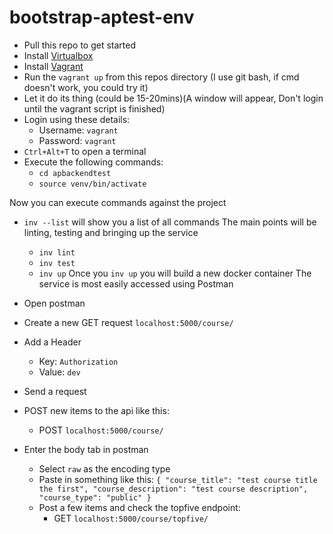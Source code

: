 # bootstrap-aptest-env
- Pull this repo to get started
- Install [Virtualbox](https://www.virtualbox.org/wiki/Downloads)
- Install [Vagrant](https://www.vagrantup.com/downloads.html)
- Run the `vagrant up` from this repos directory (I use git bash, if cmd doesn't work, you could try it)
- Let it do its thing (could be 15-20mins)(A window will appear, Don't login until the vagrant script is finished)
- Login using these details: 
	- Username: `vagrant`
	- Password: `vagrant`
- `Ctrl+Alt+T` to open a terminal
- Execute the following commands:
  - `cd apbackendtest`
  - `source venv/bin/activate`
  
Now you can execute commands against the project
- `inv --list` will show you a list of all commands
The main points will be linting, testing and bringing up the service
  - `inv lint`
  - `inv test`
  - `inv up`
Once you `inv up` you will build a new docker container
The service is most easily accessed using Postman
- Open postman
- Create a new GET request `localhost:5000/course/`
- Add a Header 
  - Key: `Authorization`
  - Value: `dev`
  
 - Send a request
 - POST new items to the api like this:
  	- POST `localhost:5000/course/`
  - Enter the body tab in postman
  	- Select `raw` as the encoding type
  	- Paste in something like this: `{
		"course_title": "test course title the first",
		"course_description": "test course description",
		"course_type": "public"
		}`
	- Post a few items and check the topfive endpoint:
		- GET `localhost:5000/course/topfive/`
